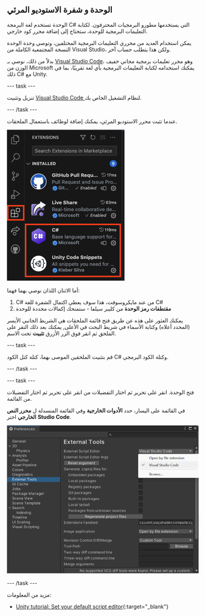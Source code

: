 ## الوحدة و شفرة الاستوديو المرئي

الوحدة تستخدم لغة البرمجة C# التي يستخدمها مطورو البرمجيات المحترفون. لكتابة التعليمات البرمجية للوحدة، ستحتاج إلى إضافة محرر كود خارجي.

يمكن استخدام العديد من محرري التعليمات البرمجية المختلفين، وتوصي وحدة الوحدة النسخة المجتمعية الكاملة من Visual Studio، ولكن هذا يتطلب حساب آخر.

بدلاً من ذلك، نوصي بـ [Visual Studio Code](https://code.visualstudio.com/)، وهو محرر تعليمات برمجية مجاني خفيف الوزن من Microsoft يمكنك استخدامه لكتابة التعليمات البرمجية بأي لغة تقريبًا، بما في ذلك C# مع Unity.

--- task ---

تنزيل وتثبيت [Visual Studio Code ](https://code.visualstudio.com/) لنظام التشغيل الخاص بك.

--- /task ---

عندما تثبت محرر الاستوديو المرئي، يمكنك إضافة لوظائف باستعمال الملحقات.

![الشريط الجانبي من رمز الاستوديو البصري، رمز الملحق (مقسم مربع إلى 4 أقسام)، ويبرز الجزء العلوي اليساري المتقطع قليلاً، ويبرز جدولان إضافيان؛ ويسلط الضوء أيضا على كتل الكود C# وكتل الكود البرمجي للوحدة.](images/VSCode-extensions.png)

أما الاثنان اللذان نوصي بهما فهما:
1. C# من عند مايكروسوفت، هذا سوف يعطي اكتمال الشفرة للغة C#
2. **مقتطفات رمز الوحدة** من كليبر سيلفا - ستمنحك إكمالات محددة للوحدة

يمكنك العثور على هذه عن طريق فتح قائمة الملحقات هي الشريط الجانبي الأيسر (المحدد أعلاه) وكتابة الأسماء في شريط البحث في الأعلى, يمكنك بعد ذلك النقر على الملحق ثم انقر فوق الزر الأزرق **تثبيت** تحت الاسم.

--- task ---

قم بتثبيت الملحقين الموصى بهما، كتلة كتل الكود C# وكتلة الكود البرمجي.

--- /task ---

--- task --- 

فتح الوحدة. انقر على تحرير ثم اختار التفضيلات من انقر على تحرير ثم اختار التفضيلات من القائمة.

في القائمة على اليسار، حدد **الأدوات الخارجية** وفي القائمة المنسدلة ل **محرر النص الخارجي** اختر **Studio Code**.

![قائمة التفضيلات مع شفرة الاستوديو المرئي مختار كمحرر للنص.](images/unity-editor-select.png)

--- /task ---

مزيد من المعلومات:
+ [Unity tutorial: Set your default script editor](https://learn.unity.com/tutorial/set-your-default-script-editor-ide){:target="_blank"}